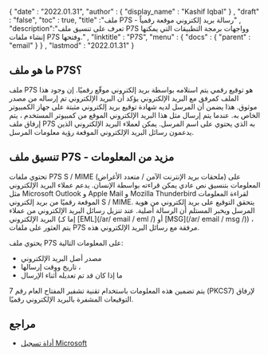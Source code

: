 {
  "date" : "2022.01.31",
  "author" : {
    "display_name" : "Kashif Iqbal"
} ,
  "draft" : "false",
  "toc" : true,
  "title" :"ملف P7S - رسالة بريد إلكتروني موقعة رقمياً" ,
  "description":"تعرف على تنسيق ملف P7S وواجهات برمجة التطبيقات التي يمكنها إنشاء ملفات P7S وفتحها." ,
  "linktitle" : "P7S",
  "menu" : {
    "docs" : {
      "parent" : "email"
}
} ,
  "lastmod" : "2022.01.31"
}

## ما هو ملف P7S؟

ملف P7S هو توقيع رقمي يتم استلامه بواسطة بريد إلكتروني موقّع رقميًا. إن وجود هذا الملف كمرفق مع البريد الإلكتروني يؤكد أن البريد الإلكتروني تم إرساله من مصدر موثوق. هذا يضمن أن المرسل لديه شهادة توقيع بريد إلكتروني مثبتة على جهاز الكمبيوتر الخاص به. عندما يتم إرسال مثل هذا البريد الإلكتروني الموقع من كمبيوتر المستخدم ، يتم إرفاق ملف P7S به الذي يحتوي على اسم المرسل. يمكن لعملاء البريد الإلكتروني الذين يدعمون رسائل البريد الإلكتروني الموقعة رؤية معلومات المرسل.

## تنسيق ملف P7S - مزيد من المعلومات

تحتوي ملفات P7S S / MIME (ملحقات بريد الإنترنت الآمن / متعدد الأغراض) على المعلومات بتنسيق نص عادي يمكن قراءته بواسطة الإنسان. يدعم عملاء البريد الإلكتروني مثل Microsoft Outlook و Apple Mail و Mozilla Thunderbird لقراءة المعلومات الموقعة رقميًا من بريد إلكتروني S / MIME. يتحقق التوقيع على بريد إلكتروني من هوية المرسل ويخبر المستلم أن الرسالة أصلية. عند تنزيل رسائل البريد الإلكتروني من عملاء البريد الإلكتروني (إما كـ [EML](/ar/ email / eml /) أو [MSG](/ar/ email / msg /)) ، يتم العثور على ملفات P7S مرفقة مع رسائل البريد الإلكتروني هذه.

يحتوي ملف P7S على المعلومات التالية:

* مصدر أصل البريد الإلكتروني
* تاريخ ووقت إرسالها ،
* ما إذا كان قد تم تعديله أثناء الإرسال

يتم تضمين هذه المعلومات باستخدام تقنية تشفير المفتاح العام رقم 7 (PKCS7) لإرفاق التوقيعات المشفرة بالبريد الإلكتروني رقميًا.

## مراجع ##

* [أداة تسجيل Microsoft](https://docs.microsoft.com/en-us/windows-hardware/drivers/devtest/signtool)

